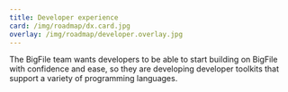 ```yaml
---
title: Developer experience
card: /img/roadmap/dx.card.jpg
overlay: /img/roadmap/developer.overlay.jpg
---
```


The BigFile team wants developers to be able to start building on BigFile with confidence and ease, so they are developing developer toolkits that support a variety of programming languages.
